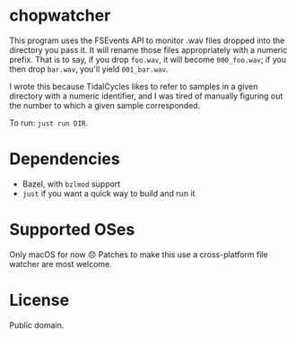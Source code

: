 # chopwatcher

This program uses the FSEvents API to monitor .wav files dropped into the directory you pass it. It will rename those files appropriately with a numeric prefix. That is to say, if you drop `foo.wav`, it will become `000_foo.wav`; if you then drop `bar.wav`, you'll yield `001_bar.wav`.

I wrote this because TidalCycles likes to refer to samples in a given directory with a numeric identifier, and I was tired of manually figuring out the number to which a given sample corresponded.

To run: `just run DIR`.

# Dependencies

* Bazel, with `bzlmod` support
* `just` if you want a quick way to build and run it

# Supported OSes

Only macOS for now 😞 Patches to make this use a cross-platform file watcher are most welcome.

# License

Public domain.
